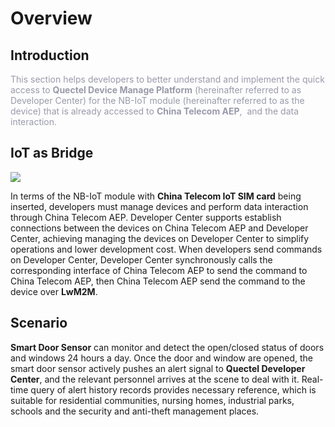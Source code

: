 # Overview

## **Introduction**

<font color=#999AAA >This section helps developers to better understand and implement the quick access to __Quectel Device Manage Platform__ (hereinafter referred to as Developer Center) for the NB-IoT module (hereinafter referred to as the device) that is already accessed to **China Telecom AEP**,  and the data interaction. </font>




## **IoT as Bridge**

<a data-fancybox title="img" href="/en/deviceDevelop/nb/speediness_ctwing/resource/picture-1.png"><img src="/en/deviceDevelop/nb/speediness_ctwing/resource/picture-1.png"></a>

In terms of the NB-IoT module with **China Telecom IoT SIM card** being inserted, developers must manage devices and perform data interaction through China Telecom AEP. Developer Center supports establish connections between the devices on China Telecom AEP and Developer Center, achieving managing the devices on Developer Center to simplify operations and lower development cost. When developers send commands on Developer Center, Developer Center synchronously calls the corresponding interface of China Telecom AEP to send the command to China Telecom AEP, then China Telecom AEP send the command to the device over **LwM2M**.

## **Scenario**

__Smart Door Sensor__ can monitor and detect the open/closed status of doors and windows 24 hours a day. Once the door and window are opened, the smart door sensor actively pushes an alert signal to __Quectel Developer Center__, and the relevant personnel arrives at the scene to deal with it. Real-time query of alert history records provides necessary reference, which is suitable for residential communities, nursing homes, industrial parks, schools and the security and anti-theft management places.